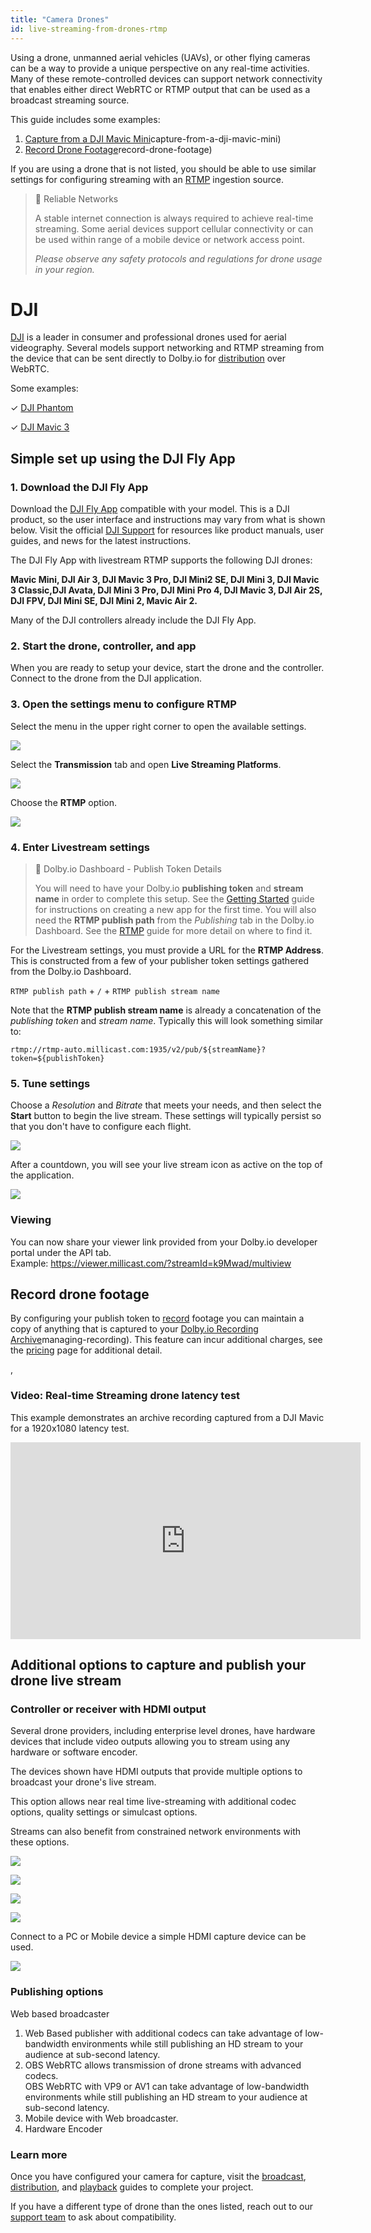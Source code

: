 ```yaml
---
title: "Camera Drones"
id: live-streaming-from-drones-rtmp
---
```

Using a drone, unmanned aerial vehicles (UAVs), or other flying cameras can be a way to provide a unique perspective on any real-time activities. Many of these remote-controlled devices can support network connectivity that enables either direct WebRTC or RTMP output that can be used as a broadcast streaming source.

This guide includes some examples:

1. [Capture from a DJI Mavic Mini](/millicast/capture/live-streaming-from-drones-rtmp.md)capture-from-a-dji-mavic-mini)
2. [Record Drone Footage](/millicast/capture/live-streaming-from-drones-rtmp.md)record-drone-footage)

If you are using a drone that is not listed, you should be able to use similar settings for configuring streaming with an [RTMP](/millicast/broadcast/using-rtmp-and-rtmps.md) ingestion source.

> 🚧 Reliable Networks
> 
> A stable internet connection is always required to achieve real-time streaming. Some aerial devices support cellular connectivity or can be used within range of a mobile device or network access point.
> 
> _Please observe any safety protocols and regulations for drone usage in your region._

# DJI

[DJI](https://www.dji.com/) is a leader in consumer and professional drones used for aerial videography. Several models support networking and RTMP streaming from the device that can be sent directly to Dolby.io for [distribution](/millicast/distribution/index.md) over WebRTC.

Some examples:

<div style={{marginLeft: "20px"}}>

✓ [DJI Phantom](https://www.dji.com/phantom)

✓ [DJI Mavic 3](https://www.dji.com/mavic-3)

</div>

## Simple set up using the DJI Fly App

### 1. Download the DJI Fly App

Download the [DJI Fly App](https://www.dji.com/au/downloads) compatible with your model. This is a DJI product, so the user interface and instructions may vary from what is shown below. Visit the official [DJI Support](https://www.dji.com/au/support?site=brandsite&from=nav) for resources like product manuals, user guides, and news for the latest instructions.

The DJI Fly App with livestream RTMP supports the following DJI drones: 

**Mavic Mini, DJI Air 3, DJI Mavic 3 Pro, DJI Mini2 SE, DJI Mini 3, DJI Mavic 3 Classic,DJI Avata, DJI Mini 3 Pro,  DJI Mini Pro 4, DJI Mavic 3, DJI Air 2S, DJI FPV, DJI Mini SE, DJI Mini 2, Mavic Air 2.**

Many of the DJI controllers already include the DJI Fly App.

### 2. Start the drone, controller, and app

When you are ready to setup your device, start the drone and the controller. Connect to the drone from the DJI  application. 

### 3. Open the settings menu to configure RTMP

Select the menu in the upper right corner to open the available settings.


![](https://cdn.TODO.io/docs/readme/7122b95-dolbyio-dji-drone-streaming-menu.jpg)



Select the **Transmission** tab and open **Live Streaming Platforms**.


![](https://cdn.TODO.io/docs/readme/6d3fc85-dolbyio-dji-drone-transmission-menu.jpg)



Choose the **RTMP** option.


![](https://cdn.TODO.io/docs/readme/fbbf93b-dolbyio-dji-drone-live-streaming-menu.jpg)



### 4. Enter Livestream settings

> 📘 Dolby.io Dashboard - Publish Token Details
> 
> You will need to have your Dolby.io **publishing token** and **stream name** in order to complete this setup. See the [Getting Started](/millicast/getting-started/getting-started-using-the-dashboard.md) guide for instructions on creating a new app for the first time. You will also need the **RTMP publish path** from the _Publishing_ tab in the Dolby.io Dashboard. See the [RTMP](/millicast/broadcast/using-rtmp-and-rtmps.md) guide for more detail on where to find it.

For the Livestream settings, you must provide a URL for the **RTMP Address**. This is constructed from a few of your publisher token settings gathered from the Dolby.io Dashboard.

<div style={{marginLeft: "20px"}}>

`RTMP publish path` + `/` + `RTMP publish stream name`

</div>

Note that the **RTMP publish stream name** is already a concatenation of the _publishing token_ and _stream name_. Typically this will look something similar to:

```
rtmp://rtmp-auto.millicast.com:1935/v2/pub/${streamName}?token=${publishToken}
```

### 5. Tune settings

Choose a _Resolution_ and _Bitrate_ that meets your needs, and then select the **Start** button to begin the live stream. These settings will typically persist so that you don't have to configure each flight.


![](https://cdn.TODO.io/docs/readme/86cf2de-Screenshot_20220113-112623.jpg)



After a countdown, you will see your live stream icon as active on the top of the application.


![](https://cdn.TODO.io/docs/readme/8280081-Screenshot_20220113-112908.jpg)



### Viewing

You can now share your viewer link provided from your Dolby.io developer portal under the API tab.  
Example:  https://viewer.millicast.com/?streamId=k9Mwad/multiview

## Record drone footage

By configuring your publish token to [record](/millicast/distribution/stream-recordings/index.md) footage you can maintain a copy of anything that is captured to your [Dolby.io Recording Archive](/millicast/distribution/stream-recordings/index.md)managing-recording). This feature can incur additional charges, see the [pricing](https://dolby.io/pricing) page for additional detail.

, 

### Video: Real-time Streaming drone latency test

This example demonstrates an archive recording captured from a DJI Mavic for a 1920x1080 latency test.

<div style={{display: "flex", justifycontent: "center", alignitems: "center"}}>
  <iframe width="560" height="315" src="https://www.youtube.com/embed/44GWULy5Jlw" title="YouTube video player" frameborder="0" allow="accelerometer; autoplay; clipboard-write; encrypted-media; gyroscope; picture-in-picture; web-share" allowfullscreen></iframe>
</div>



## Additional options to capture and publish your drone live stream

### Controller or receiver with HDMI output

Several drone providers, including enterprise level drones, have hardware devices that include video outputs allowing you to stream using any hardware or software encoder. 

The devices shown have HDMI outputs that provide multiple options to broadcast your drone's live stream.

This option allows near real time live-streaming with additional codec options, quality settings or simulcast options.

Streams can also benefit from constrained network environments with these options.


![](https://cdn.TODO.io/docs/readme/3216306-Dji_Pro_Controller.png)




![](https://cdn.TODO.io/docs/readme/779e489-DJI_Plus_Controller.png)




![](https://cdn.TODO.io/docs/readme/c2ab0c7-Autel_Drones_Smart_Controller.png)




![](https://cdn.TODO.io/docs/readme/5465ab6-Autel_Live_Deck.png)



Connect to a PC or Mobile device a simple HDMI capture device can be used.


![](https://cdn.TODO.io/docs/readme/4d1e0b8-hdmi.png)



### Publishing options

Web based broadcaster

1. Web Based publisher with additional codecs can take advantage of low-bandwidth environments while still publishing an HD stream to your audience at sub-second latency.
2. OBS WebRTC allows transmission of drone streams with advanced codecs.  
   OBS WebRTC with VP9 or AV1 can take advantage of low-bandwidth environments while still publishing an HD stream to your audience at sub-second latency.
3. Mobile device with Web broadcaster.
4. Hardware Encoder

### Learn more

Once you have configured your camera for capture, visit the [broadcast](/millicast/broadcast/index.md), [distribution](/millicast/distribution/index.md), and [playback](/millicast/playback/index.md) guides to complete your project.

If you have a different type of drone than the ones listed, reach out to our [support team](https://support.dolby.io/) to ask about compatibility.
